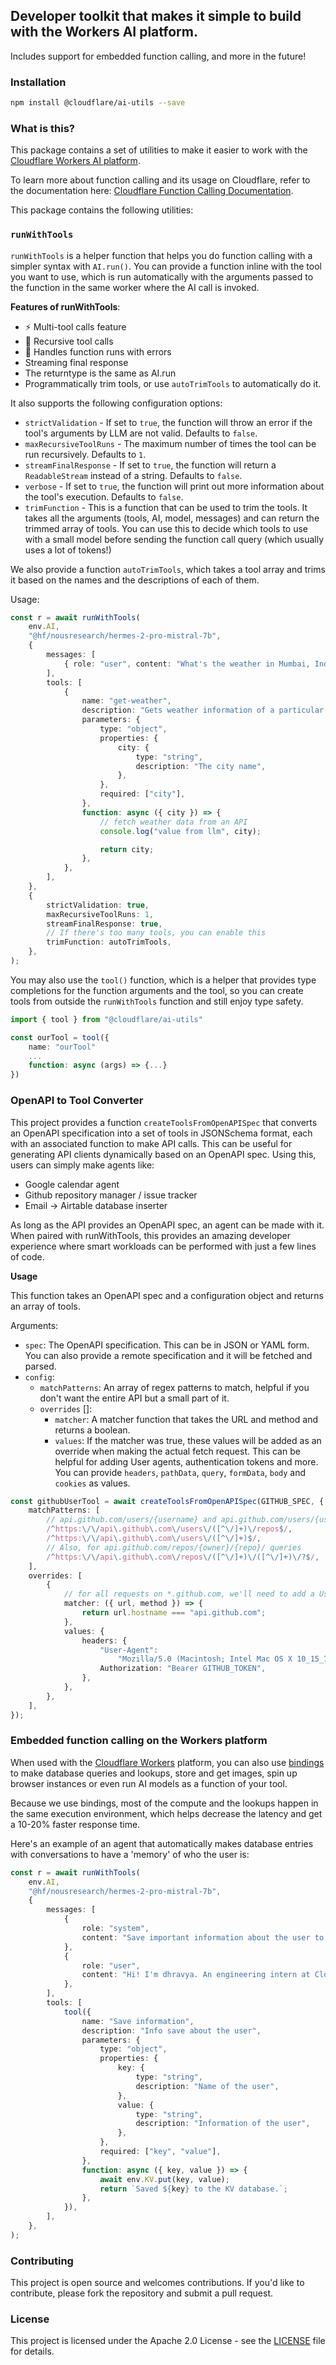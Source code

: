 ## Developer toolkit that makes it simple to build with the Workers AI platform.

Includes support for embedded function calling, and more in the future!

### Installation

```bash
npm install @cloudflare/ai-utils --save
```

### What is this?

This package contains a set of utilities to make it easier to work with the [Cloudflare Workers AI platform](https://developers.cloudflare.com/workers-ai/).

To learn more about function calling and its usage on Cloudflare, refer to the documentation here: [Cloudflare Function Calling Documentation](https://developers.cloudflare.com/workers-ai/function-calling/).

This package contains the following utilities:

### `runWithTools`

`runWithTools` is a helper function that helps you do function calling with a simpler syntax with `AI.run()`. You can provide a function inline with the tool you want to use, which is run automatically with the arguments passed to the function in the same worker where the AI call is invoked.

**Features of runWithTools**:

- ⚡ Multi-tool calls feature
- 🔁 Recursive tool calls
- 👟 Handles function runs with errors
- Streaming final response
- The returntype is the same as AI.run
- Programmatically trim tools, or use `autoTrimTools` to automatically do it.

It also supports the following configuration options:

- `strictValidation` - If set to `true`, the function will throw an error if the tool's arguments by LLM are not valid. Defaults to `false`.
- `maxRecursiveToolRuns` - The maximum number of times the tool can be run recursively. Defaults to `1`.
- `streamFinalResponse` - If set to `true`, the function will return a `ReadableStream` instead of a string. Defaults to `false`.
- `verbose` - If set to `true`, the function will print out more information about the tool's execution. Defaults to `false`.
- `trimFunction` - This is a function that can be used to trim the tools. It takes all the arguments (tools, AI, model, messages) and can return the trimmed array of tools. You can use this to decide which tools to use with a small model before sending the function call query (which usually uses a lot of tokens!)

We also provide a function `autoTrimTools`, which takes a tool array and trims it based on the names and the descriptions of each of them.

Usage:

```ts
const r = await runWithTools(
	env.AI,
	"@hf/nousresearch/hermes-2-pro-mistral-7b",
	{
		messages: [
			{ role: "user", content: "What's the weather in Mumbai, India?" },
		],
		tools: [
			{
				name: "get-weather",
				description: "Gets weather information of a particular city",
				parameters: {
					type: "object",
					properties: {
						city: {
							type: "string",
							description: "The city name",
						},
					},
					required: ["city"],
				},
				function: async ({ city }) => {
					// fetch weather data from an API
					console.log("value from llm", city);

					return city;
				},
			},
		],
	},
	{
		strictValidation: true,
		maxRecursiveToolRuns: 1,
		streamFinalResponse: true,
		// If there's too many tools, you can enable this
		trimFunction: autoTrimTools,
	},
);
```

You may also use the `tool()` function, which is a helper that provides type completions for the function arguments and the tool, so you can create tools from outside the `runWithTools` function and still enjoy type safety.

```ts
import { tool } from "@cloudflare/ai-utils"

const ourTool = tool({
	name: "ourTool"
	...
	function: async (args) => {...}
})
```

### OpenAPI to Tool Converter

This project provides a function `createToolsFromOpenAPISpec` that converts an OpenAPI specification into a set of tools in JSONSchema format, each with an associated function to make API calls. This can be useful for generating API clients dynamically based on an OpenAPI spec.
Using this, users can simply make agents like:

- Google calendar agent
- Github repository manager / issue tracker
- Email -> Airtable database inserter

As long as the API provides an OpenAPI spec, an agent can be made with it. When paired with runWithTools, this provides an amazing developer experience where smart workloads can be performed with just a few lines of code.

**Usage**

This function takes an OpenAPI spec and a configuration object and returns an array of tools.

Arguments:

- `spec`: The OpenAPI specification. This can be in JSON or YAML form. You can also provide a remote specification and it will be fetched and parsed.
- `config`:
  - `matchPatterns`: An array of regex patterns to match, helpful if you don't want the entire API but a small part of it.
  - `overrides` []:
    - `matcher`: A matcher function that takes the URL and method and returns a boolean.
    - `values`: If the matcher was true, these values will be added as an override when making the actual fetch request. This can be helpful for adding User agents, authentication tokens and more. You can provide `headers`, `pathData`, `query`, `formData`, `body` and `cookies` as values.

```typescript
const githubUserTool = await createToolsFromOpenAPISpec(GITHUB_SPEC, {
	matchPatterns: [
		// api.github.com/users/{username} and api.github.com/users/{username}/repos
		/^https:\/\/api\.github\.com\/users\/([^\/]+)\/repos$/,
		/^https:\/\/api\.github\.com\/users\/([^\/]+)$/,
		// Also, for api.github.com/repos/{owner}/{repo}/ queries
		/^https:\/\/api\.github\.com\/repos\/([^\/]+)\/([^\/]+)\/?$/,
	],
	overrides: [
		{
			// for all requests on *.github.com, we'll need to add a User-Agent and Authorization.
			matcher: ({ url, method }) => {
				return url.hostname === "api.github.com";
			},
			values: {
				headers: {
					"User-Agent":
						"Mozilla/5.0 (Macintosh; Intel Mac OS X 10_15_7) AppleWebKit/537.36 (KHTML, like Gecko) Chrome/112.0.0.0 Safari/537.36",
					Authorization: "Bearer GITHUB_TOKEN",
				},
			},
		},
	],
});
```

### Embedded function calling on the Workers platform

When used with the [Cloudflare Workers](https://workers.cloudflare.com) platform, you can also use [bindings](https://developers.cloudflare.com/workers/runtime-apis/bindings/) to make database queries and lookups, store and get images, spin up browser instances or even run AI models as a function of your tool.

Because we use bindings, most of the compute and the lookups happen in the same execution environment, which helps decrease the latency and get a 10-20% faster response time.

Here's an example of an agent that automatically makes database entries with conversations to have a 'memory' of who the user is:

```ts
const r = await runWithTools(
	env.AI,
	"@hf/nousresearch/hermes-2-pro-mistral-7b",
	{
		messages: [
			{
				role: "system",
				content: "Save important information about the user to the KV databse.",
			},
			{
				role: "user",
				content: "Hi! I'm dhravya. An engineering intern at Cloudflare.",
			},
		],
		tools: [
			tool({
				name: "Save information",
				description: "Info save about the user",
				parameters: {
					type: "object",
					properties: {
						key: {
							type: "string",
							description: "Name of the user",
						},
						value: {
							type: "string",
							description: "Information of the user",
						},
					},
					required: ["key", "value"],
				},
				function: async ({ key, value }) => {
					await env.KV.put(key, value);
					return `Saved ${key} to the KV database.`;
				},
			}),
		],
	},
);
```

### Contributing

This project is open source and welcomes contributions. If you'd like to contribute, please fork the repository and submit a pull request.

### License

This project is licensed under the Apache 2.0 License - see the [LICENSE](LICENSE) file for details.
